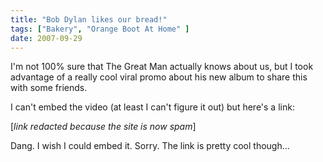 ```yaml
---
title: "Bob Dylan likes our bread!"
tags: ["Bakery", "Orange Boot At Home" ] 
date: 2007-09-29
---
```


I'm not 100% sure that The Great Man actually knows about us, but I took advantage of a really cool viral promo about his new album to share this with some friends.

I can't embed the video (at least I can't figure it out) but here's a link:

[_link redacted because the site is now spam_]

Dang. I wish I could embed it. Sorry. The link is pretty cool though...
